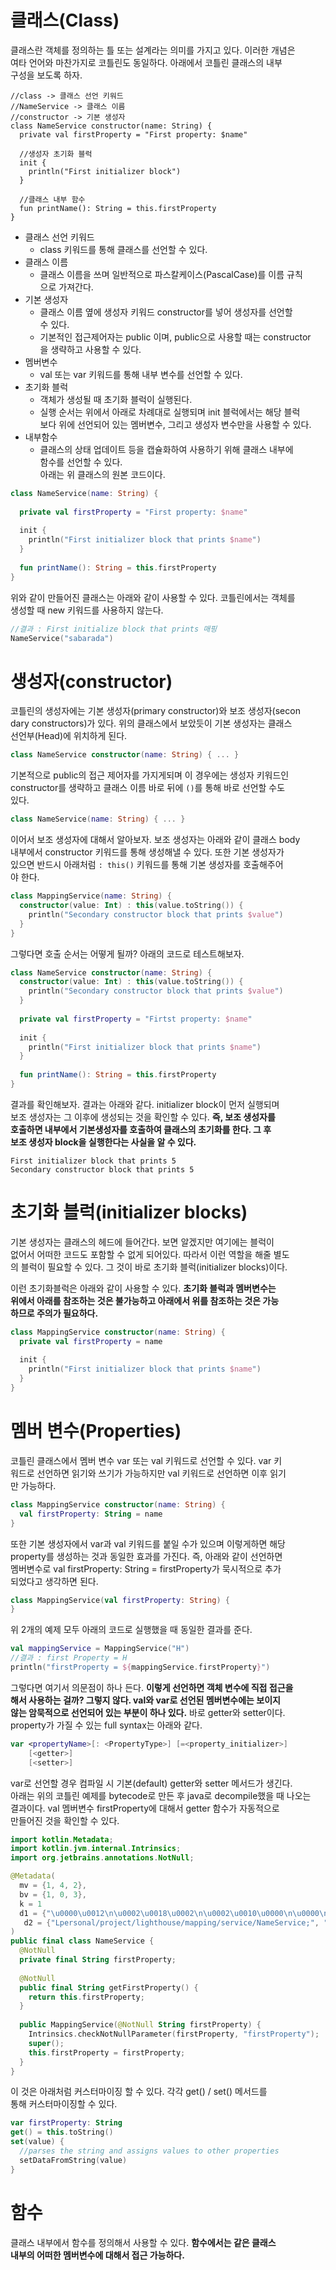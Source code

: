 # 클래스(Class)
클래스란 객체를 정의하는 틀 또는 설계라는 의미를 가지고 있다. 이러한 개념은  
여타 언어와 마찬가지로 코틀린도 동일하다. 아래에서 코틀린 클래스의 내부  
구성을 보도록 하자.   
```
//class -> 클래스 선언 키워드
//NameService -> 클래스 이름
//constructor -> 기본 생성자
class NameService constructor(name: String) {
  private val firstProperty = "First property: $name"
  
  //생성자 초기화 블럭
  init {
    println("First initializer block")
  }
  
  //클래스 내부 함수
  fun printName(): String = this.firstProperty
}
```
- 클래스 선언 키워드
   - class 키워드를 통해 클래스를 선언할 수 있다.   
- 클래스 이름  
   - 클래스 이름을 쓰며 일반적으로 파스칼케이스(PascalCase)를 이름 규칙  
   으로 가져간다.   
- 기본 생성자   
   - 클래스 이름 옆에 생성자 키워드 constructor를 넣어 생성자를 선언할   
   수 있다.   
   - 기본적인 접근제어자는 public 이며, public으로 사용할 때는 constructor  
   을 생략하고 사용할 수 있다.   
- 멤버변수
   - val 또는 var 키워드를 통해 내부 변수를 선언할 수 있다.  
- 초기화 블럭
   - 객체가 생성될 때 초기화 블럭이 실행된다.   
   - 실행 순서는 위에서 아래로 차례대로 실행되며 init 블럭에서는 해당 블럭  
   보다 위에 선언되어 있는 멤버변수, 그리고 생성자 변수만을 사용할 수 있다.   
- 내부함수   
   - 클래스의 상태 업데이트 등을 캡슐화하여 사용하기 위해 클래스 내부에  
   함수를 선언할 수 있다.   
아래는 위 클래스의 원본 코드이다.   
```kotlin
class NameService(name: String) {
  
  private val firstProperty = "First property: $name"
  
  init {
    println("First initializer block that prints $name")
  }
  
  fun printName(): String = this.firstProperty
}

```
   
위와 같이 만들어진 클래스는 아래와 같이 사용할 수 있다. 코틀린에서는 객체를  
생성할 때 new 키워드를 사용하지 않는다.  
```kotlin
//결과 : First initialize block that prints 매핑
NameService("sabarada")
```

# 생성자(constructor)
코틀린의 생성자에는 기본 생성자(primary constructor)와 보조 생성자(secon  
dary constructors)가 있다. 위의 클래스에서 보았듯이 기본 생성자는 클래스  
선언부(Head)에 위치하게 된다.   
```kotlin
class NameService constructor(name: String) { ... }
```
기본적으로 public의 접근 제어자를 가지게되며 이 경우에는 생성자 키워드인  
constructor를 생략하고 클래스 이름 바로 뒤에 `()`를 통해 바로 선언할 수도  
있다.   
```kotlin
class NameService(name: String) { ... }
```
이어서 보조 생성자에 대해서 알아보자. 보조 생성자는 아래와 같이 클래스 body  
내부에서 constructor 키워드를 통해 생성해낼 수 있다. 또한 기본 생성자가  
있으면 반드시 아래처럼 `: this()` 키워드를 통해 기본 생성자를 호출해주어  
야 한다.    
```kotlin
class MappingService(name: String) {
  constructor(value: Int) : this(value.toString()) {
    println("Secondary constructor block that prints $value")
  }
}
```
그렇다면 호출 순서는 어떻게 될까? 아래의 코드로 테스트해보자.  

```kotlin
class NameService constructor(name: String) {
  constructor(value: Int) : this(value.toString()) {
    println("Secondary constructor block that prints $value")
  }
  
  private val firstProperty = "Firtst property: $name"
  
  init {
    println("First initializer block that prints $name")
  }
  
  fun printName(): String = this.firstProperty
}
```
결과를 확인해보자. 결과는 아래와 같다. initializer block이 먼저 실행되며   
보조 생성자는 그 이후에 생성되는 것을 확인할 수 있다. **즉, 보조 생성자를  
호출하면 내부에서 기본생성자를 호출하여 클래스의 초기화를 한다. 그 후   
보조 생성자 block을 실행한다는 사실을 알 수 있다.**     
```
First initializer block that prints 5
Secondary constructor block that prints 5
```
# 초기화 블럭(initializer blocks)  
기본 생성자는 클래스의 헤드에 들어간다. 보면 알겠지만 여기에는 블럭이   
없어서 어떠한 코드도 포함할 수 없게 되어있다. 따라서 이런 역할을 해줄 별도  
의 블럭이 필요할 수 있다. 그 것이 바로 초기화 블럭(initializer blocks)이다.   
  
이런 초기화블럭은 아래와 같이 사용할 수 있다. **초기화 블럭과 멤버변수는   
위에서 아래를 참조하는 것은 불가능하고 아래에서 위를 참조하는 것은 가능  
하므로 주의가 필요하다.**     
```kotlin  
class MappingService constructor(name: String) {
  private val firstProperty = name
  
  init {
    println("First initializer block that prints $name")
  }
}
```

# 멤버 변수(Properties)  
코틀린 클래스에서 멤버 변수 var 또는 val 키워드로 선언할 수 있다. var 키  
워드로 선언하면 읽기와 쓰기가 가능하지만 val 키워드로 선언하면 이후 읽기  
만 가능하다.  
```kotlin
class MappingService constructor(name: String) {
  val firstProperty: String = name
}
```
또한 기본 생성자에서 var과 val 키워드를 붙일 수가 있으며 이렇게하면 해당    
property를 생성하는 것과 동일한 효과를 가진다. 즉, 아래와 같이 선언하면  
멤버변수로 val firstProperty: String = firstProperty가 묵시적으로 추가  
되었다고 생각하면 된다.   
```kotlin
class MappingService(val firstProperty: String) {
}
```
위 2개의 예제 모두 아래의 코드로 실행했을 때 동일한 결과를 준다.  
```kotlin
val mappingService = MappingService("H")
//결과 : first Property = H
println("firstProperty = ${mappingService.firstProperty}")
```
그렇다면 여기서 의문점이 하나 든다. **이렇게 선언하면 객체 변수에 직접 접근을  
해서 사용하는 걸까? 그렇지 않다. val와 var로 선언된 멤버변수에는 보이지  
않는 암묵적으로 선언되어 있는 부분이 하나 있다.** 바로 getter와 setter이다.  
property가 가질 수 있는 full syntax는 아래와 같다.   
```kotlin
var <propertyName>[: <PropertyType>] [=<property_initializer>]
    [<getter>]
    [<setter>]
```
var로 선언할 경우 컴파일 시 기본(default) getter와 setter 메서드가 생긴다.  
아래는 위의 코틀린 예제를 bytecode로 만든 후 java로 decompile했을 때 나오는  
결과이다. val 멤버변수 firstProperty에 대해서 getter 함수가 자동적으로   
만들어진 것을 확인할 수 있다.   
```kotlin
import kotlin.Metadata;
import kotlin.jvm.internal.Intrinsics;
import org.jetbrains.annotations.NotNull;

@Metadata(
  mv = {1, 4, 2},
  bv = {1, 0, 3},
  k = 1
  d1 = {"\u0000\u0012\n\u0002\u0018\u0002\n\u0002\u0010\u0000\n\u0000\n\u0002\u0010\u000e\n\u0002\b\u0004\u0018\u00002\u00020\u0001B\r\u0012\u0006\u0010\u0002\u001a\u00020\u0003¢\u0006\u0002\u0010\u0004R\u0011\u0010\u0002\u001a\u00020\u0003¢\u0006\b\n\u0000\u001a\u0004\b\u0005\u0010\u0006¨\u0006\u0007"},
   d2 = {"Lpersonal/project/lighthouse/mapping/service/NameService;", "", "firstProperty", "", "(Ljava/lang/String;)V", "getFirstProperty", "()Ljava/lang/String;", "lighthouse.main"}
)
public final class NameService {
  @NotNull
  private final String firstProperty;
  
  @NotNull
  public final String getFirstProperty() {
    return this.firstProperty;
  }
  
  public MappingService(@NotNull String firstProperty) {
    Intrinsics.checkNotNullParameter(firstProperty, "firstProperty");
    super();
    this.firstProperty = firstProperty;
  }
} 
```
이 것은 아래처럼 커스터마이징 할 수 있다. 각각 get() / set() 메서드를  
통해 커스터마이징할 수 있다.   
```kotlin   
var firstProperty: String
get() = this.toString()
set(value) {
  //parses the string and assigns values to other properties
  setDataFromString(value)
}
```

# 함수
클래스 내부에서 함수를 정의해서 사용할 수 있다. **함수에서는 같은 클래스  
내부의 어떠한 멤버변수에 대해서 접근 가능하다.**  

























